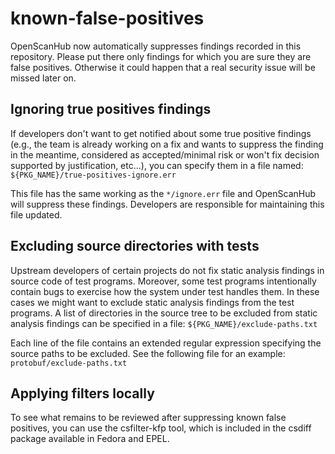 # known-false-positives

OpenScanHub now automatically suppresses findings recorded in this repository.
Please put there only findings for which you are sure they are false positives.
Otherwise it could happen that a real security issue will be missed later on.

## Ignoring true positives findings
If developers don't want to get notified about some true positive findings
(e.g., the team is already working on a fix and wants to suppress the finding
in the meantime, considered as accepted/minimal risk or won't fix decision
supported by justification, etc...), you can specify them in a file named:
`${PKG_NAME}/true-positives-ignore.err`

This file has the same working as the `*/ignore.err` file and OpenScanHub will
suppress these findings.
Developers are responsible for maintaining this file updated.

## Excluding source directories with tests
Upstream developers of certain projects do not fix static analysis findings
in source code of test programs.  Moreover, some test programs intentionally
contain bugs to exercise how the system under test handles them.  In these
cases we might want to exclude static analysis findings from the test programs.
A list of directories in the source tree to be excluded from static analysis
findings can be specified in a file:
`${PKG_NAME}/exclude-paths.txt`

Each line of the file contains an extended regular expression specifying
the source paths to be excluded.  See the following file for an example:
`protobuf/exclude-paths.txt`

## Applying filters locally
To see what remains to be reviewed after suppressing known false positives,
you can use the csfilter-kfp tool, which is included in the csdiff package
available in Fedora and EPEL.
